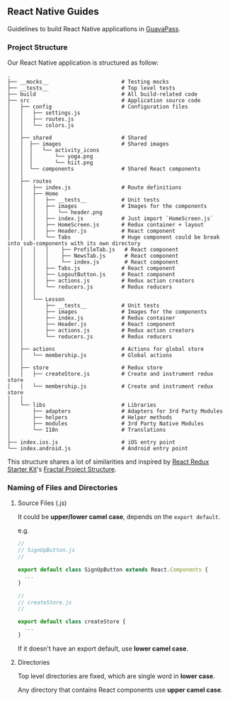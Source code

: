 ## React Native Guides

Guidelines to build React Native applications in [GuavaPass](https://www.guavapass.com).

### Project Structure

Our React Native application is structured as follow:

```
.
├── __mocks__                       # Testing mocks
├── __tests__                       # Top level tests
├── build                           # All build-related code
├── src                             # Application source code
│   ├── config                      # Configuration files
│   │   ├── settings.js
│   │   ├── routes.js
│   │   └── colors.js
│   │
│   ├── shared                      # Shared
│   │  ├── images                   # Shared images
│   │  │   └── activity_icons
│   │  │       └── yoga.png
│   │  │       └── hiit.png
│   │  └── components               # Shared React components
│   │
│   ├── routes
│   │   ├── index.js                # Route definitions
│   │   ├── Home
│   │   │   ├── __tests__           # Unit tests
│   │   │   ├── images              # Images for the components
│   │   │   │   └── header.png
│   │   │   ├── index.js            # Just import `HomeScreen.js`
│   │   │   ├── HomeScreen.js       # Redux container + layout
│   │   │   ├── Header.js           # React component
│   │   │   └── Tabs                # Huge component could be break into sub-components with its own directory
│   │   │   │    ├── ProfileTab.js   # React component
│   │   │   │    ├── NewsTab.js      # React component
│   │   │   │    └── index.js        # React component
│   │   │   ├── Tabs.js             # React component
│   │   │   ├── LogoutButton.js     # React component
│   │   │   ├── actions.js          # Redux action creators
│   │   │   └── reducers.js         # Redux reducers
│   │   │
│   │   └── Lesson
│   │       ├── __tests__           # Unit tests
│   │       ├── images              # Images for the components
│   │       ├── index.js            # Redux container
│   │       ├── Header.js           # React component
│   │       ├── actions.js          # Redux action creators
│   │       └── reducers.js         # Redux reducers
│   │
│   ├── actions                     # Actions for global store
│   │   └── membership.js           # Global actions
│   │    
│   ├── store                       # Redux store
│   │   ├── createStore.js          # Create and instrument redux store
│   │   └── membership.js           # Create and instrument redux store
│   │
│   └── libs                        # Libraries
│       ├── adapters                # Adapters for 3rd Party Modules
│       ├── helpers                 # Helper methods
│       ├── modules                 # 3rd Party Native Modules
│       └── I18n                    # Translations
│
├── index.ios.js                    # iOS entry point
└── index.android.js                # Android entry point
```

This structure shares a lot of similarities and inspired by [React Redux Starter Kit](https://github.com/davezuko/react-redux-starter-kit)'s [Fractal Project Structure](https://github.com/davezuko/react-redux-starter-kit/wiki/Fractal-Project-Structure).

### Naming of Files and Directories

1. Source Files (.js)

    It could be **upper/lower camel case**, depends on the `export default`.

    e.g.

    ```javascript
    //
    // SignUpButton.js
    //

    export default class SignUpButton extends React.Components {
      ...
    }

    //
    // createStore.js
    //

    export default class createStore {
      ...
    }
    ```

    If it doesn't have an export default, use **lower camel case**.

2. Directories

    Top level directories are fixed, which are single word in **lower case**.

    Any directory that contains React components use **upper camel case**.
